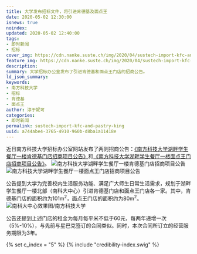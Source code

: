 ```yaml
---
title: 大学发布招标文件，将引进肯德基及面点王
date: 2020-05-02 12:30:00
isnews: true
noindex:
updated: 2020-05-02 12:40:00
tags:
- 即时新闻
- 招标
cover_img: https://cdn.nanke.suste.ch/img/2020/04/sustech-import-kfc-and-pastry-king/banner.png
feature_img: https://cdn.nanke.suste.ch/img/2020/04/sustech-import-kfc-and-pastry-king/banner.png
description:
summary: 大学招标办公室发布了引进肯德基和面点王门店的招商公告。
ld_json_summary:
keywords:
- 南方科技大学
- 招标
- 肯德基
- 面点王
author: 淳于妮可
categories:
- 即时新闻
permalink: sustech-import-kfc-and-pastry-king
uuid: a744abe4-3765-4910-960b-d8ba1a11418e
---
```


近日南方科技大学招标办公室网站发布了两则招商公告：[《南方科技大学湖畔学生餐厅一楼肯德基门店招商项目公告》](https://biddingoffice.sustc.edu.cn/importNotice/news/id/4966/pid/26)和[《南方科技大学湖畔学生餐厅一楼面点王门店招商项目公告》](https://biddingoffice.sustc.edu.cn/importNotice/news/sort_id/44/id/4967/pid/26)。
![南方科技大学湖畔学生餐厅一楼肯德基门店招商项目公告](https://cdn.nanke.suste.ch/img/2020/04/sustech-import-kfc-and-pastry-king/kfc.png)
![南方科技大学湖畔学生餐厅一楼面点王门店招商项目公告](https://cdn.nanke.suste.ch/img/2020/04/sustech-import-kfc-and-pastry-king/miandianwang.png)

公告提到大学为完善校内生活服务功能、满足广大师生日常生活需求，规划于湖畔学生餐厅一楼北部（南科大中心）引进肯德基门店和面点王门店各一家。其中，肯德基门店的面积约为101m<sup>2</sup>，面点王门店的面积约为80m<sup>2</sup>。
![南科大中心效果图/南方科技大学](https://cdn.nanke.suste.ch/img/project/sustech-plan/img/phase2/学院/p2-academic-2.jpg)

公告还提到上述门店的租金为每月每平米不低于60元，每两年递增一次（5%-10%），与先前与星巴克签订的合同类似。同时，本次合同所订立的经营服务期限为3年。

{% set c_index = "5" %}
{% include "credibility-index.swig" %}
